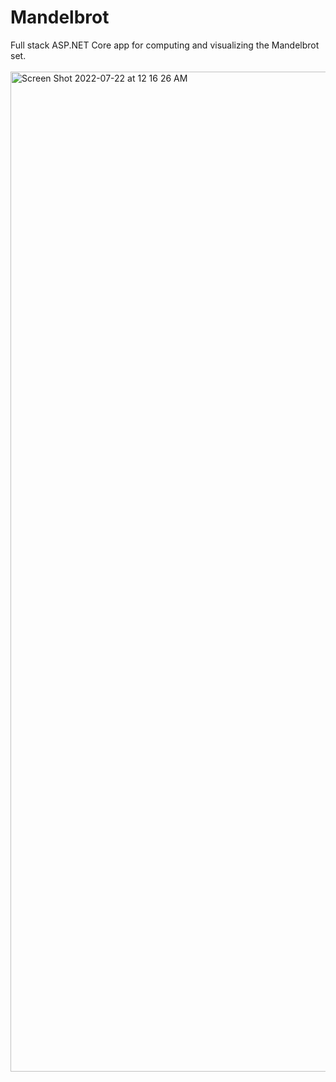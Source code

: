 # Mandelbrot

Full stack ASP.NET Core app for computing and visualizing the Mandelbrot set.
\
\
<img width="1600" alt="Screen Shot 2022-07-22 at 12 16 26 AM" src="https://user-images.githubusercontent.com/55864293/180361456-5289265d-375d-4316-8d1c-bb93ec8adcb2.png">

